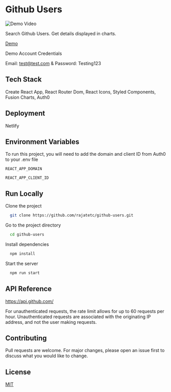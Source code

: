 
# Github Users 

![Demo Video](https://media.giphy.com/media/GdwjIGHgXBPLuY1lrB/giphy.gif)

Search Github Users. Get details displayed in charts.

[Demo](https://rg-github-users.netlify.app/)

 Demo Account Credentials
 
 Email: test@test.com & Password: Testing123

## Tech Stack

Create React App, React Router Dom, React Icons, Styled Components, Fusion Charts, Auth0
  
## Deployment

Netlify

  
## Environment Variables

To run this project, you will need to add the domain and client ID from Auth0 to your .env file

`REACT_APP_DOMAIN`

`REACT_APP_CLIENT_ID`

  
## Run Locally

Clone the project

```bash
  git clone https://github.com/rajatetc/github-users.git
```

Go to the project directory

```bash
  cd github-users
```

Install dependencies

```bash
  npm install
```

Start the server

```bash
  npm run start
```

  
## API Reference

https://api.github.com/

For unauthenticated requests, the rate limit allows for up to 60 requests per hour. Unauthenticated requests are associated with the originating IP address, and not the user making requests.


## Contributing
Pull requests are welcome. For major changes, please open an issue first to discuss what you would like to change.

  
## License

[MIT](https://choosealicense.com/licenses/mit/)

  
  
